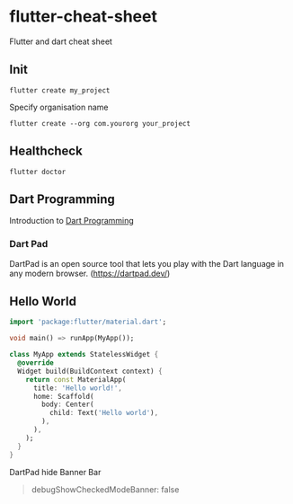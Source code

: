 # flutter-cheat-sheet
Flutter and dart cheat sheet

## Init

```code
flutter create my_project
```

Specify organisation name
```code
flutter create --org com.yourorg your_project
```

## Healthcheck
```code
flutter doctor
```
## Dart Programming
Introduction to [Dart Programming](https://github.com/mzm-dev/flutter-cheat-sheet/blob/main/dart.md) 

### Dart Pad

DartPad is an open source tool that lets you play with the Dart language in any modern browser.
(https://dartpad.dev/)

## Hello World

```dart
import 'package:flutter/material.dart';

void main() => runApp(MyApp());

class MyApp extends StatelessWidget {
  @override
  Widget build(BuildContext context) {
    return const MaterialApp(
      title: 'Hello world!',
      home: Scaffold(
        body: Center(
          child: Text('Hello world'),
        ),
      ),
    );
  }
}

```
DartPad hide Banner Bar
> debugShowCheckedModeBanner: false
